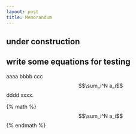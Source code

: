 ```yaml
---
layout: post
title: Memorandum
---
```


## under construction

## write some equations for testing

aaaa bbbb ccc $$\sum_i^N a_i$$ dddd xxxx.

{% math %}
$$\sum_i^N a_i$$
{% endmath %}